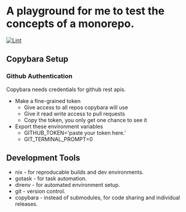 # A playground for me to test the concepts of a monorepo.
[![Lint](https://github.com/fnivek/monorepo_playground/actions/workflows/ci.yml/badge.svg)](https://github.com/fnivek/monorepo_playground/actions/workflows/ci.yml)

## Copybara Setup
### Github Authentication
Copybara needs credentials for github rest apis.
- Make a fine-grained token
  - Give access to all repos copybara will use
  - Give it read write access to pull requests
  - Copy the token, you only get one chance to see it
- Export these environment variables
  - GITHUB_TOKEN='paste your token here.'
  - GIT_TERMINAL_PROMPT=0

## Development Tools
- nix - for reproducable builds and dev environments.
- gotask - for task automation.
- direnv - for automated environment setup.
- git - version control.
- copybara - instead of submodules, for code sharing and individual releases.
